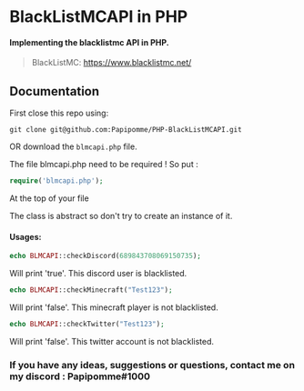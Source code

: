 # BlackListMCAPI in PHP

#### Implementing the blacklistmc API in PHP.

> BlackListMC: https://www.blacklistmc.net/

## Documentation

First close this repo using:
````
git clone git@github.com:Papipomme/PHP-BlackListMCAPI.git
````
OR download the `blmcapi.php` file.

The file blmcapi.php need to be required !
So put :
````php
require('blmcapi.php');
````
At the top of your file

The class is abstract so don't try to create an instance of it.

#### Usages:
```php
echo BLMCAPI::checkDiscord(689843708069150735);
```
Will print 'true'. This discord user is blacklisted.

```php
echo BLMCAPI::checkMinecraft("Test123");
```
Will print 'false'. This minecraft player is not blacklisted.

```php
echo BLMCAPI::checkTwitter("Test123");
```
Will print 'false'. This twitter account is not blacklisted.

### If you have any ideas, suggestions or questions, contact me on my discord : Papipomme#1000
